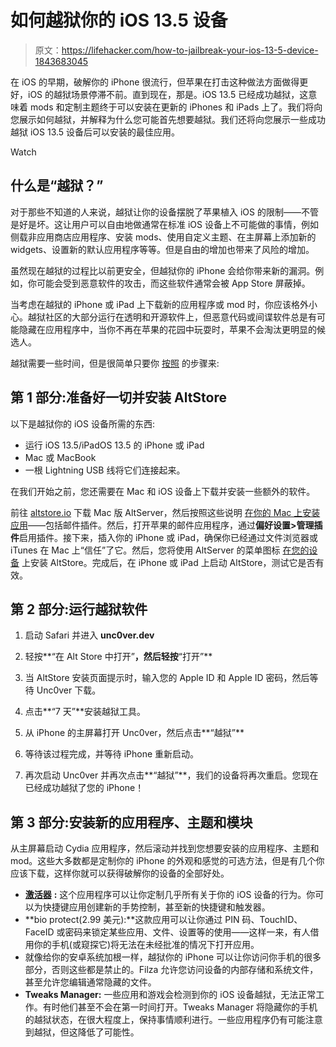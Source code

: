 # 如何越狱你的 iOS 13.5 设备

> 原文：<https://lifehacker.com/how-to-jailbreak-your-ios-13-5-device-1843683045>

在 iOS 的早期，破解你的 iPhone 很流行，但苹果在打击这种做法方面做得更好，iOS 的越狱场景停滞不前。直到现在，那是。iOS 13.5 已经成功越狱，这意味着 mods 和定制主题终于可以安装在更新的 iPhones 和 iPads 上了。我们将向您展示如何越狱，并解释为什么您可能首先想要越狱。我们还将向您展示一些成功越狱 iOS 13.5 设备后可以安装的最佳应用。

Watch

## 什么是“越狱？”

对于那些不知道的人来说，越狱让你的设备摆脱了苹果植入 iOS 的限制——不管是好是坏。这让用户可以自由地做通常在标准 iOS 设备上不可能做的事情，例如侧载非应用商店应用程序、安装 mods、使用自定义主题、在主屏幕上添加新的 widgets、设置新的默认应用程序等等。但是自由的增加也带来了风险的增加。

虽然现在越狱的过程比以前更安全，但越狱你的 iPhone 会给你带来新的漏洞。例如，你可能会受到恶意软件的攻击，而这些软件通常会被 App Store 屏蔽掉。

当考虑在越狱的 iPhone 或 iPad 上下载新的应用程序或 mod 时，你应该格外小心。越狱社区的大部分运行在透明和开源软件上，但恶意代码或间谍软件总是有可能隐藏在应用程序中，当你不再在苹果的花园中玩耍时，苹果不会淘汰更明显的候选人。

越狱需要一些时间，但是很简单只要你 [按照](https://9to5mac.com/2020/05/25/how-to-jailbreak-ios-13-5-using-unc0ver-on-macos-video/) 的步骤来:

## 第 1 部分:准备好一切并安装 AltStore

以下是越狱你的 iOS 设备所需的东西:

*   运行 iOS 13.5/iPadOS 13.5 的 iPhone 或 iPad
*   Mac 或 MacBook
*   一根 Lightning USB 线将它们连接起来。

在我们开始之前，您还需要在 Mac 和 iOS 设备上下载并安装一些额外的软件。

前往 [altstore.io](https://altstore.io/) 下载 Mac 版 AltServer，然后按照这些说明 [在你的 Mac 上安装应用](https://altstore.io/faq/)——包括邮件插件。然后，打开苹果的邮件应用程序，通过**偏好设置>管理插件**启用插件。接下来，插入你的 iPhone 或 iPad，确保你已经通过文件浏览器或 iTunes 在 Mac 上“信任”了它。然后，您将使用 AltServer 的菜单图标 [在您的设备](https://altstore.io/faq/) 上安装 AltStore。完成后，在 iPhone 或 iPad 上启动 AltStore，测试它是否有效。

## 第 2 部分:运行越狱软件

1.  启动 Safari 并进入 **unc0ver.dev**

2.  轻按**“在 Alt Store 中打开”**，然后轻按**“打开”**
3.  当 AltStore 安装页面提示时，输入您的 Apple ID 和 Apple ID 密码，然后等待 Unc0ver 下载。
4.  点击**“7 天”**安装越狱工具。
5.  从 iPhone 的主屏幕打开 Unc0ver，然后点击**“越狱”**
6.  等待该过程完成，并等待 iPhone 重新启动。
7.  再次启动 Unc0ver 并再次点击**“越狱”**，我们的设备将再次重启。您现在已经成功越狱了您的 iPhone！

## 第 3 部分:安装新的应用程序、主题和模块

从主屏幕启动 Cydia 应用程序，然后滚动并找到您想要安装的应用程序、主题和 mod。这些大多数都是定制你的 iPhone 的外观和感觉的可选方法，但是有几个你应该下载，这样你就可以获得破解你的设备的全部好处。

*   [**激活器**](https://rpetri.ch/cydia/activator/beta/) **:** 这个应用程序可以让你定制几乎所有关于你的 iOS 设备的行为。你可以为快捷键应用创建新的手势控制，甚至新的快捷键和触发器。
*   **bio protect(2.99 美元):**这款应用可以让你通过 PIN 码、TouchID、FaceID 或密码来锁定某些应用、文件、设置等的使用——这样一来，有人借用你的手机(或窥探它)将无法在未经批准的情况下打开应用。
*   就像给你的安卓系统加根一样，越狱你的 iPhone 可以让你访问你手机的很多部分，否则这些都是禁止的。Filza 允许您访问设备的内部存储和系统文件，甚至允许您编辑通常隐藏的文件。
*   **Tweaks Manager:** 一些应用和游戏会检测到你的 iOS 设备越狱，无法正常工作。有时他们甚至不会在第一时间打开。Tweaks Manager 将隐藏你的手机的越狱状态，在很大程度上，保持事情顺利进行。一些应用程序仍有可能注意到越狱，但这降低了可能性。